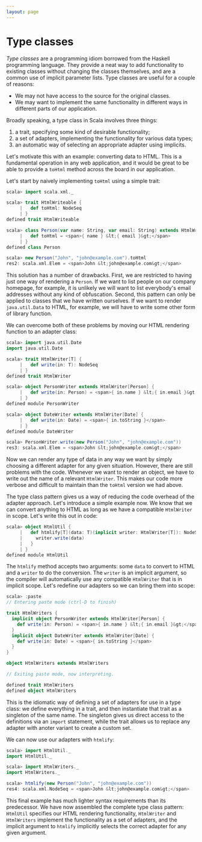```yaml
---
layout: page
---
```


# Type classes

*Type classes* are a programming idiom borrowed from the Haskell programming language. They provide a neat way to add functionality to existing classes without changing the classes themselves, and are a common use of implicit parameter lists. Type classes are useful for a couple of reasons:

 - We may not have access to the source for the original classes.
 - We may want to implement the same functionality in different ways in different parts of our application.

Broadly speaking, a type class in Scala involves three things:

 1. a trait, specifying some kind of desirable functionality;
 2. a set of adapters, implementing the functionality for various data types;
 3. an automatic way of selecting an appropriate adapter using implicits.

Let's motivate this with an example: converting data to HTML. This is a fundamental operation in any web application, and it would be great to be able to provide a `toHtml` method across the board in our application.

Let's start by naively implementing `toHtml` using a simple trait:

~~~ scala
scala> import scala.xml._

scala> trait HtmlWriteable {
     |   def toHtml: NodeSeq
     | }
defined trait HtmlWriteable

scala> class Person(var name: String, var email: String) extends HtmlWriteable {
     |   def toHtml = <span>{ name } &lt;{ email }&gt;</span>
     | }
defined class Person

scala> new Person("John", "john@example.com").toHtml
res2: scala.xml.Elem = <span>John &lt;john@example.com&gt;</span>
~~~

This solution has a number of drawbacks. First, we are restricted to having just one way of rendering a `Person`. If we want to list people on our company homepage, for example, it is unlikely we will want to list everybody's email addresses without any kind of obfuscation. Second, this pattern can only be applied to classes that we have written ourselves. If we want to render `java.util.Data` to HTML, for example, we will have to write some other form of library function.

We can overcome both of these problems by moving our HTML rendering function to an adapter class:

~~~ scala
scala> import java.util.Date
import java.util.Date

scala> trait HtmlWriter[T] {
     |   def write(in: T): NodeSeq
     | }
defined trait HtmlWriter

scala> object PersonWriter extends HtmlWriter[Person] {
     |   def write(in: Person) = <span>{ in.name } &lt;{ in.email }&gt;</span>
     | }
defined module PersonWriter

scala> object DateWriter extends HtmlWriter[Date] {
     |   def write(in: Date) = <span>{ in.toString }</span>
     | }
defined module DateWriter

scala> PersonWriter.write(new Person("John", "john@example.com"))
res3: scala.xml.Elem = <span>John &lt;john@example.com&gt;</span>
~~~

Now we can render any type of data in any way we want by simply choosing a different adapter for any given situation. However, there are still problems with the code. Whenever we want to render an object, we have to write out the name of a relevant `HtmlWriter`. This makes our code more verbose and difficult to maintain than the `toHtml` version we had above.

The type class pattern gives us a way of reducing the code overhead of the adapter approach. Let's introduce a simple example now. We know that we can convert anything to HTML as long as we have a compatible `HtmlWriter` in scope. Let's write this out in code:

~~~ scala
scala> object HtmlUtil {
     |   def htmlify[T](data: T)(implicit writer: HtmlWriter[T]): NodeSeq = {
     |     writer.write(data)
     |   }
     | }
defined module HtmlUtil
~~~

The `htmlify` method accepts two arguments: some `data` to convert to HTML and a `writer` to do the conversion. The `writer` is an implicit argument, so the compiler will automatically use any compatible `HtmlWriter` that is in implicit scope. Let's redefine our adapters so we can bring them into scope:

~~~ scala
scala> :paste
// Entering paste mode (ctrl-D to finish)

trait HtmlWriters {
  implicit object PersonWriter extends HtmlWriter[Person] {
    def write(in: Person) = <span>{ in.name } &lt;{ in.email }&gt;</span>
  }
  implicit object DateWriter extends HtmlWriter[Date] {
    def write(in: Date) = <span>{ in.toString }</span>
  }
}

object HtmlWriters extends HtmlWriters

// Exiting paste mode, now interpreting.

defined trait HtmlWriters
defined object HtmlWriters
~~~

This is the idiomatic way of defining a set of adapters for use in a type class: we define everything in a trait, and then instantiate that trait as a singleton of the same name. The singleton gives us direct access to the definitions via an `import` statement, while the trait allows us to replace any adapter with anoter variant to create a custom set.

We can now use our adapters with `htmlify`:

~~~ scala
scala> import HtmlUtil._
import HtmlUtil._

scala> import HtmlWriters._
import HtmlWriters._

scala> htmlify(new Person("John", "john@example.com"))
res4: scala.xml.NodeSeq = <span>John &lt;john@example.com&gt;</span>
~~~

This final example has much lighter syntax requirements than its predecessor. We have now assembled the complete type class pattern: `HtmlUtil` specifies our HTML rendering functionality, `HtmlWriter` and `HtmlWriters` implement the functionality as a set of adapters, and the implicit argument to `htmlify` implicitly selects the correct adapter for any given argument.
